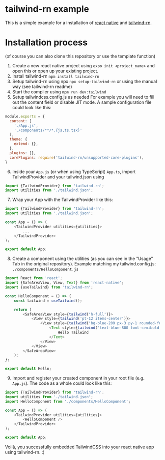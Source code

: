 # tailwind-rn example

This is a simple example for a installation of [react native](https://reactnative.dev/) and [tailwind-rn](https://github.com/vadimdemedes/tailwind-rn).

# Installation process

(of course you can also clone this repository or use the template function)

1. Create a new react native project using `expo init <project_name>` and open this or open up your existing project.
2. Install tailwind-rn `npm install tailwind-rn`
3. Setup tailwind-rn using npx `npx setup-tailwind-rn` or using the manual way (see tailwind-rn readme)
4. Start the compiler using `npm run dev:tailwind`
5. Setup tailwindcss.config.js as needed
For example you will need to fill out the content field or disable JIT mode. A sample configuration file could look like this:

```js
module.exports = {
  content: [
    './App.js',
    './components/**/*.{js,ts,tsx}'
  ],
  theme: {
    extend: {},
  },
  plugins: [],
  corePlugins: require('tailwind-rn/unsupported-core-plugins'),
}

```
6. Inside your `App.js` (or when using TypeScript) `App.ts`, import TailwindProvider and your tailwind.json using
```js
import {TailwindProvider} from 'tailwind-rn';
import utilities from './tailwind.json';
```
7. Wrap your App with the TailwindProvider like this:
```js
import {TailwindProvider} from 'tailwind-rn';
import utilities from './tailwind.json';

const App = () => (
	<TailwindProvider utilities={utilities}>
		...
	</TailwindProvider>
);

export default App;
```
8. Create a component using the utilities (as you can see in the "Usage" Tab in the original repository). Example matching my tailwind.config.js:
`./components/HelloComponent.js`
```js
import React from 'react';
import {SafeAreaView, View, Text} from 'react-native';
import {useTailwind} from 'tailwind-rn';

const HelloComponent = () => {
	const tailwind = useTailwind();

	return (
		<SafeAreaView style={tailwind('h-full')}>
			<View style={tailwind('pt-12 items-center')}>
				<View style={tailwind('bg-blue-200 px-3 py-1 rounded-full')}>
					<Text style={tailwind('text-blue-800 font-semibold')}>
						Hello Tailwind
					</Text>
				</View>
			</View>
		</SafeAreaView>
	);
};

export default Hello;
```
9. Import and register your created component in your root file (e.g. `App.js`). The code as a whole could look like this:
```js
import {TailwindProvider} from 'tailwind-rn';
import utilities from './tailwind.json';
import HelloComponent from './components/HelloComponent';

const App = () => (
	<TailwindProvider utilities={utilities}>
		<HelloComponent />
	</TailwindProvider>
);

export default App;
```

Voilà, you successfully embedded TailwindCSS into your react native app using tailwind-rn. :)
